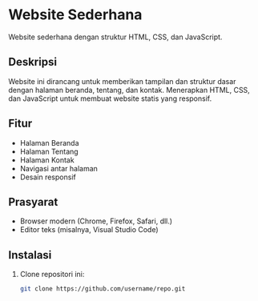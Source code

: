 # Website Sederhana
Website sederhana dengan struktur HTML, CSS, dan JavaScript.

## Deskripsi
Website ini dirancang untuk memberikan tampilan dan struktur dasar dengan halaman beranda, tentang, dan kontak. Menerapkan HTML, CSS, dan JavaScript untuk membuat website statis yang responsif.

## Fitur
- Halaman Beranda
- Halaman Tentang
- Halaman Kontak
- Navigasi antar halaman
- Desain responsif

## Prasyarat
- Browser modern (Chrome, Firefox, Safari, dll.)
- Editor teks (misalnya, Visual Studio Code)

## Instalasi
1. Clone repositori ini:
   ```bash
   git clone https://github.com/username/repo.git